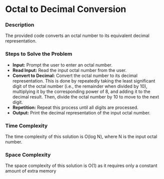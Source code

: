 # Octal to Decimal Conversion


### Description
The provided code converts an octal number to its equivalent decimal representation.

### Steps to Solve the Problem
- **Input:** Prompt the user to enter an octal number.
- **Read Input:** Read the input octal number from the user.
- **Convert to Decimal:** Convert the octal number to its decimal representation. This is done by repeatedly taking the least significant digit of the octal number (i.e., the remainder when divided by 10), multiplying it by the corresponding power of 8, and adding it to the decimal result. Then, divide the octal number by 10 to move to the next digit.
- **Repetition:** Repeat this process until all digits are processed.
- **Output:** Print the decimal representation of the input octal number.

### Time Complexity
The time complexity of this solution is O(log N), where N is the input octal number.

### Space Complexity
The space complexity of this solution is O(1) as it requires only a constant amount of extra memory 